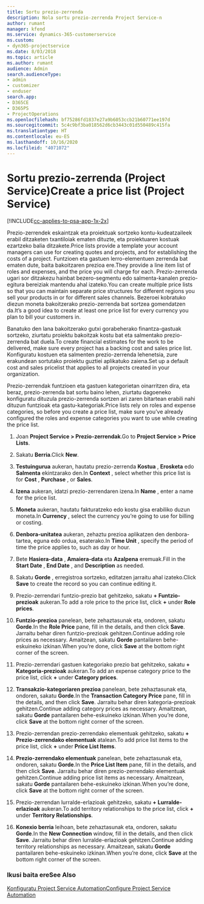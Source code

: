```yaml
---
title: Sortu prezio-zerrenda
description: Nola sortu prezio-zerrenda Project Service-n
author: rumant
manager: kfend
ms.service: dynamics-365-customerservice
ms.custom:
- dyn365-projectservice
ms.date: 8/03/2018
ms.topic: article
ms.author: rumant
audience: Admin
search.audienceType:
- admin
- customizer
- enduser
search.app:
- D365CE
- D365PS
- ProjectOperations
ms.openlocfilehash: bf75286fd1837e27a9b6053ccb21b60771ee197d
ms.sourcegitcommit: 5c4c9bf3ba018562d6cb3443c01d550489c415fa
ms.translationtype: HT
ms.contentlocale: eu-ES
ms.lasthandoff: 10/16/2020
ms.locfileid: "4071072"
---
```

# <a name="create-a-price-list-project-service"></a><span data-ttu-id="b8182-103">Sortu prezio-zerrenda (Project Service)</span><span class="sxs-lookup"><span data-stu-id="b8182-103">Create a price list (Project Service)</span></span>

[!INCLUDE[cc-applies-to-psa-app-1x-2x](../includes/cc-applies-to-psa-app-1x-2x.md)]

<span data-ttu-id="b8182-104">Prezio-zerrendek eskaintzak eta proiektuak sortzeko kontu-kudeatzaileek erabil ditzaketen txantiloiak ematen dituzte, eta proiektuaren kostuak ezartzeko balia ditzakete.</span><span class="sxs-lookup"><span data-stu-id="b8182-104">Price lists provide a template your account managers can use for creating quotes and projects, and for establishing the costs of a project.</span></span> <span data-ttu-id="b8182-105">Funtzioen eta gastuen lerro-elementuen zerrenda bat ematen dute, baita bakoitzaren prezioa ere.</span><span class="sxs-lookup"><span data-stu-id="b8182-105">They provide a line item list of roles and expenses, and the price you will charge for each.</span></span> <span data-ttu-id="b8182-106">Prezio-zerrenda ugari sor ditzakezu hainbat bezero-segmentu edo salmenta-kanalen prezio-egitura bereiziak mantendu ahal izateko.</span><span class="sxs-lookup"><span data-stu-id="b8182-106">You can create multiple price lists so that you can maintain separate price structures for different regions you sell your products in or for different sales channels.</span></span> <span data-ttu-id="b8182-107">Bezeroei kobratuko diezun moneta bakoitzerako prezio-zerrenda bat sortzea gomendatzen da.</span><span class="sxs-lookup"><span data-stu-id="b8182-107">It’s a good idea to create at least one price list for every currency you plan to bill your customers in.</span></span>  
  
<span data-ttu-id="b8182-108">Banatuko den lana bakoitzerako gutxi gorabeherako finantza-gastuak sortzeko, ziurtatu proiektu bakoitzak kostu bat eta salmentako prezio-zerrenda bat duela.</span><span class="sxs-lookup"><span data-stu-id="b8182-108">To create financial estimates for the work to be delivered, make sure every project has a backing cost and sales price list.</span></span> <span data-ttu-id="b8182-109">Konfiguratu kostuen eta salmenten prezio-zerrenda lehenetsia, zure erakundean sortutako proiektu guztiei aplikatuko zaiena.</span><span class="sxs-lookup"><span data-stu-id="b8182-109">Set up a default cost and sales pricelist that applies to all projects created in your organization.</span></span>  
  
<span data-ttu-id="b8182-110">Prezio-zerrendak funtzioen eta gastuen kategorietan oinarritzen dira, eta beraz, prezio-zerrenda bat sortu baino lehen, ziurtatu dagoeneko konfiguratu dituzula prezio-zerrenda sortzen ari zaren bitartean erabili nahi dituzun funtzioak eta gastu-kategoriak.</span><span class="sxs-lookup"><span data-stu-id="b8182-110">Price lists rely on roles and expense categories, so before you create a price list, make sure you’ve already configured the roles and expense categories you want to use while creating the price list.</span></span>  
  
1.  <span data-ttu-id="b8182-111">Joan **Project Service > Prezio-zerrendak**.</span><span class="sxs-lookup"><span data-stu-id="b8182-111">Go to **Project Service > Price Lists**.</span></span>  
  
2.  <span data-ttu-id="b8182-112">Sakatu **Berria**.</span><span class="sxs-lookup"><span data-stu-id="b8182-112">Click **New**.</span></span>  
  
3.  <span data-ttu-id="b8182-113">**Testuingurua** aukeran, hautatu prezio-zerrenda **Kostua** , **Erosketa** edo **Salmenta** ekintzarako den.</span><span class="sxs-lookup"><span data-stu-id="b8182-113">In **Context** , select whether this price list is for **Cost** , **Purchase** , or **Sales**.</span></span>  
  
4.  <span data-ttu-id="b8182-114">**Izena** aukeran, idatzi prezio-zerrendaren izena.</span><span class="sxs-lookup"><span data-stu-id="b8182-114">In **Name** , enter a name for the price list.</span></span>  
  
5.  <span data-ttu-id="b8182-115">**Moneta** aukeran, hautatu fakturatzeko edo kostu gisa erabiliko duzun moneta.</span><span class="sxs-lookup"><span data-stu-id="b8182-115">In **Currency** , select the currency you’re going to use for billing or costing.</span></span>  
  
6.  <span data-ttu-id="b8182-116">**Denbora-unitatea** aukeran, zehaztu prezioa aplikatzen den denbora-tartea, eguna edo ordua, esaterako.</span><span class="sxs-lookup"><span data-stu-id="b8182-116">In **Time Unit** , specify the period of time the price applies to, such as day or hour.</span></span>  
  
7.  <span data-ttu-id="b8182-117">Bete **Hasiera-data** , **Amaiera-data** eta **Azalpena** eremuak.</span><span class="sxs-lookup"><span data-stu-id="b8182-117">Fill in the **Start Date** , **End Date** , and **Description** as needed.</span></span>  
  
8.  <span data-ttu-id="b8182-118">Sakatu **Gorde** , erregistroa sortzeko, editatzen jarraitu ahal izateko.</span><span class="sxs-lookup"><span data-stu-id="b8182-118">Click **Save** to create the record so you can continue editing it.</span></span>  
  
9. <span data-ttu-id="b8182-119">Prezio-zerrendari funtzio-prezio bat gehitzeko, sakatu **+** **Funtzio-prezioak** aukeran.</span><span class="sxs-lookup"><span data-stu-id="b8182-119">To add a role price to the price list, click **+** under **Role prices**.</span></span>  
  
10. <span data-ttu-id="b8182-120">**Funtzio-prezioa** panelean, bete zehaztasunak eta, ondoren, sakatu **Gorde**.</span><span class="sxs-lookup"><span data-stu-id="b8182-120">In the **Role Price** pane, fill in the details, and then click **Save**.</span></span> <span data-ttu-id="b8182-121">Jarraitu behar diren funtzio-prezioak gehitzen.</span><span class="sxs-lookup"><span data-stu-id="b8182-121">Continue adding role prices as necessary.</span></span> <span data-ttu-id="b8182-122">Amaitzean, sakatu **Gorde** pantailaren behe-eskuineko izkinan.</span><span class="sxs-lookup"><span data-stu-id="b8182-122">When you’re done, click **Save** at the bottom right corner of the screen.</span></span>  
  
11. <span data-ttu-id="b8182-123">Prezio-zerrendari gastuen kategoriako prezio bat gehitzeko, sakatu **+** **Kategoria-prezioak** aukeran.</span><span class="sxs-lookup"><span data-stu-id="b8182-123">To add an expense category price to the price list, click **+** under **Category prices**.</span></span>  
  
12. <span data-ttu-id="b8182-124">**Transakzio-kategoriaren prezioa** panelean, bete zehaztasunak eta, ondoren, sakatu **Gorde**.</span><span class="sxs-lookup"><span data-stu-id="b8182-124">In the **Transaction Category Price** pane, fill in the details, and then click **Save**.</span></span> <span data-ttu-id="b8182-125">Jarraitu behar diren kategoria-prezioak gehitzen.</span><span class="sxs-lookup"><span data-stu-id="b8182-125">Continue adding category prices as necessary.</span></span> <span data-ttu-id="b8182-126">Amaitzean, sakatu **Gorde** pantailaren behe-eskuineko izkinan.</span><span class="sxs-lookup"><span data-stu-id="b8182-126">When you’re done, click **Save** at the bottom right corner of the screen.</span></span>  
  
13. <span data-ttu-id="b8182-127">Prezio-zerrendan prezio-zerrendako elementuak gehitzeko, sakatu **+** **Prezio-zerrendako elementuak** atalean.</span><span class="sxs-lookup"><span data-stu-id="b8182-127">To add price list items to the price list, click **+** under **Price List Items**.</span></span>  
  
14. <span data-ttu-id="b8182-128">**Prezio-zerrendako elementuak** panelean, bete zehaztasunak eta, ondoren, sakatu **Gorde**.</span><span class="sxs-lookup"><span data-stu-id="b8182-128">In the **Price List Item** pane, fill in the details, and then click **Save**.</span></span> <span data-ttu-id="b8182-129">Jarraitu behar diren prezio-zerrendako elementuak gehitzen.</span><span class="sxs-lookup"><span data-stu-id="b8182-129">Continue adding price list items as necessary.</span></span> <span data-ttu-id="b8182-130">Amaitzean, sakatu **Gorde** pantailaren behe-eskuineko izkinan.</span><span class="sxs-lookup"><span data-stu-id="b8182-130">When you’re done, click **Save** at the bottom right corner of the screen.</span></span>  
  
15. <span data-ttu-id="b8182-131">Prezio-zerrendan lurralde-erlazioak gehitzeko, sakatu **+** **Lurralde-erlazioak** aukeran.</span><span class="sxs-lookup"><span data-stu-id="b8182-131">To add territory relationships to the price list, click **+** under **Territory Relationships**.</span></span>  
  
16. <span data-ttu-id="b8182-132">**Konexio berria** leihoan, bete zehaztasunak eta, ondoren, sakatu **Gorde**.</span><span class="sxs-lookup"><span data-stu-id="b8182-132">In the **New Connection** window, fill in the details, and then click **Save**.</span></span> <span data-ttu-id="b8182-133">Jarraitu behar diren lurralde-erlazioak gehitzen.</span><span class="sxs-lookup"><span data-stu-id="b8182-133">Continue adding territory relationships as necessary.</span></span> <span data-ttu-id="b8182-134">Amaitzean, sakatu **Gorde** pantailaren behe-eskuineko izkinan.</span><span class="sxs-lookup"><span data-stu-id="b8182-134">When you’re done, click **Save** at the bottom right corner of the screen.</span></span>  
  
### <a name="see-also"></a><span data-ttu-id="b8182-135">Ikusi baita ere</span><span class="sxs-lookup"><span data-stu-id="b8182-135">See Also</span></span>  
 [<span data-ttu-id="b8182-136">Konfiguratu Project Service Automation</span><span class="sxs-lookup"><span data-stu-id="b8182-136">Configure Project Service Automation</span></span>](../psa/configure.md)
